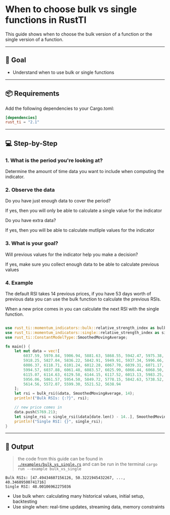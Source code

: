 # When to choose bulk vs single functions in RustTI

This guide shows when to choose the bulk version of a function or the single version of a function.

---

## 🎯 Goal

- Understand when to use bulk or single functions

---

## 📦 Requirements

Add the following dependencies to your Cargo.toml:

```toml
[dependencies]
rust_ti = "2.1"
```

---

## 💻 Step-by-Step

### 1. What is the period you're looking at?

Determine the amount of time data you want to include when computing the indicator.

### 2. Observe the data

Do you have just enough data to cover the period? 

If yes, then you will only be able to calculate a single value for the indicator

Do you have extra data? 

If yes, then you will be able to calculate mutliple values for the indicator

### 3. What is your goal?

Will previous values for the indicator help you make a decision?

If yes, make sure you collect enough data to be able to calculate previous values

### 4. Example

The default RSI takes 14 previous prices, if you have 53 days worth of previous data you can 
use the bulk function to calculate the previous RSIs.

When a new price comes in you can calculate the next RSI with the single function.

```rust

use rust_ti::momentum_indicators::bulk::relative_strength_index as bulk_rsi;
use rust_ti::momentum_indicators::single::relative_strength_index as single_rsi;
use rust_ti::ConstantModelType::SmoothedMovingAverage;

fn main() {
    let mut data = vec![
        6037.59, 5970.84, 5906.94, 5881.63, 5868.55, 5942.47, 5975.38, 5909.03,
        5918.25, 5827.04, 5836.22, 5842.91, 5949.91, 5937.34, 5996.66, 6049.24,
        6086.37, 6118.71, 6101.24, 6012.28, 6067.70, 6039.31, 6071.17, 6040.53,
        5994.57, 6037.88, 6061.48, 6083.57, 6025.99, 6066.44, 6068.50, 6051.97,
        6115.07, 6114.63, 6129.58, 6144.15, 6117.52, 6013.13, 5983.25, 5955.25,
        5956.06, 5861.57, 5954.50, 5849.72, 5778.15, 5842.63, 5738.52, 5770.20,
        5614.56, 5572.07, 5599.30, 5521.52, 5638.94
    ];
    let rsi = bulk_rsi(&data, SmoothedMovingAverage, 14);
    println!("Bulk RSIs: {:?}", rsi);

    // new price comes in
    data.push(5769.21);
    let single_rsi = single_rsi(&data[date.len() - 14..], SmoothedMovingAverage);
    println!("Single RSI: {}", single_rsi);
}
```

---

## 🧪 Output

> the code from this guide can be found in [`./examples/bulk_vs_single.rs`](./examples/bulk_vs_single.rs) and can be run in the terminal `cargo run --example bulk_vs_single`

```shell
Bulk RSIs: [47.49434607156126, 50.3221945432267, ..., 40.34609500741716]
Single RSI: 48.00106962275036
```

- Use bulk when: calculating many historical values, initial setup, backtesting
- Use single when: real-time updates, streaming data, memory constraints
